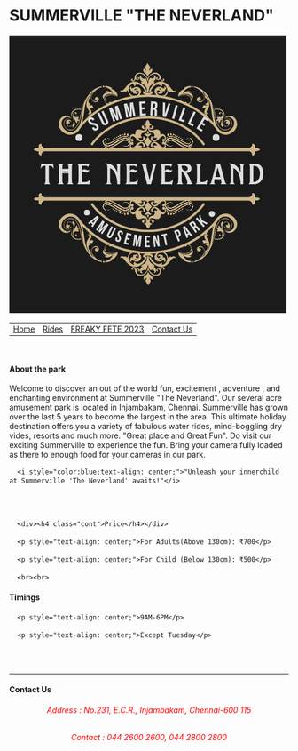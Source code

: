 <html lang="en">

<head>

<title>Summerville "The Neverland"</title>
<style>

*{font-family:'Times New Roman';font-size:normal;}

#topic{ color:white;background-color:rgb(27, 149, 224); text-align:center;font-size:39px;

     }





p,i{font-size:20px;}

li{font-size:16.4px;}

#table{font-size:large;

         border:1px solid black;

         width:100%;

         background-color:brown;     }

#about{text-align:center;color:blue;}

.link{color:white;

    text-decoration:none;

    font-size:40px;}

.center {display: block;

margin-left: auto;margin-right: auto;width: 50%;}

.cont{text-align:center;color: black;

   font-size:50px;}

td{padding:20px;}

.rides{font-size:30px;color:blue;

text-align:center;}

</style>
</head>

<body>

<h1 id="topic"> SUMMERVILLE "THE NEVERLAND"</h1>

<img src="Pic.png" class="center"><br>

<table id="table">

<tr><td><a class="link" href="index.html">Home</a></td>

<td><a class="link" href="index1.html">Rides</a></td>

<td><a class="link" href="index2.html">FREAKY FETE 2023</a></td>



<td><a class="link" href=#c>Contact Us</a></td></tr>

</table>

<br>

   <div><h4 class="cont">About the park</h4></div>

   <div><p>Welcome to discover an out of the world fun, excitement , adventure , and enchanting environment at Summerville "The Neverland". Our several acre amusement park is located in Injambakam, Chennai. Summerville has grown over the last 5 years to become the largest in the area. This ultimate holiday destination offers you a variety of fabulous water rides, mind-boggling dry vides, resorts and much more. "Great place and Great Fun". Do visit our exciting Summerville to experience the fun. Bring your camera fully loaded as there to enough food for your cameras in our park. </p>

      <i style="color:blue;text-align: center;">"Unleash your innerchild at Summerville 'The Neverland' awaits!"</i>

<br><br>

      <div><h4 class="cont">Price</h4></div>

      <p style="text-align: center;">For Adults(Above 130cm): ₹700</p>

      <p style="text-align: center;">For Child (Below 130cm): ₹500</p>

      <br><br>

<div><h4 class="cont">Timings</h4></div>

      <p style="text-align: center;">9AM-6PM</p>

      <p style="text-align: center;">Except Tuesday</p>

      

<br><br>

<hr>

<div id="c"><h4 id="about"> Contact Us</h4>

<h6 style="color: red;text-align:center">Address : No.231, E.C.R., Injambakam, Chennai-600 115</h6>

<h6 style="color:red;text-align:center">Contact : 044 2600 2600, 044 2800 2800</h6>

</div>

</body>

</html>




